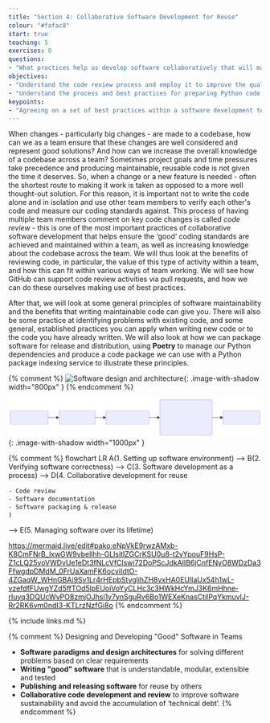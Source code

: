 ```yaml
---
title: "Section 4: Collaborative Software Development for Reuse"
colour: "#fafac8"
start: true
teaching: 5
exercises: 0
questions:
- "What practices help us develop software collaboratively that will make it easier for us and others to further develop and reuse it?"
objectives:
- "Understand the code review process and employ it to improve the quality of code."
- "Understand the process and best practices for preparing Python code for reuse by others."
keypoints:
- "Agreeing on a set of best practices within a software development team will help to improve your software's understandability, extensibility, testability, reusability and overall sustainability."
---
```


When changes - particularly big changes - are made to a codebase,
how can we as a team ensure that these changes are well considered and represent good solutions?
And how can we increase the overall knowledge of a codebase across a team?
Sometimes project goals and time pressures take precedence
and producing maintainable, reusable code is not given the time it deserves.
So, when a change or a new feature is needed -
often the shortest route to making it work is taken as opposed to a more well thought-out solution.
For this reason, it is important not to write the code alone and in isolation
and use other team members to verify each other's code and measure our coding standards against.
This process of having multiple team members comment on key code changes is called *code review* -
this is one of the most important practices of collaborative software development
that helps ensure the ‘good’ coding standards are achieved and maintained within a team,
as well as increasing knowledge about the codebase across the team.
We will thus look at the benefits of reviewing code,
in particular, the value of this type of activity within a team,
and how this can fit within various ways of team working.
We will see how GitHub can support code review activities via pull requests,
and how we can do these ourselves making use of best practices.

After that, we will look at some general principles of software maintainability
and the benefits that writing maintainable code can give you.
There will also be some practice at identifying problems with existing code,
and some general, established practices you can apply
when writing new code or to the code you have already written.
We will also look at how we can package software for release and distribution,
using **Poetry** to manage our Python dependencies
and produce a code package we can use with a Python package indexing service
to illustrate these principles.

{% comment %}
![Software design and architecture](../fig/section4-overview.png){: .image-with-shadow width="800px" }
{% endcomment %}

![Software design and architecture](../fig/section4-overview.svg){: .image-with-shadow width="1000px" }

{% comment %}
flowchart LR
A(1. Setting up
software environment)
--> B(2. Verifying
software correctness)
--> C(3. Software development
as a process)
--> D(4. Collaborative
development for reuse

    - Code review
    - Software documentation
    - Software packaging & release
    )
--> E(5. Managing software
over its lifetime)

https://mermaid.live/edit#pako:eNpVkE9rwzAMxb-K8CmFNrB_lxwGW9vbellhh-GLlsitIZGCrKSU0u8-t2vYpouF9HsP-Z1cLQ25yoVWDvUe1eDt3fNLcVfClswi72DoPScJdkAlIB6jCnfENvO8WDzDa3FfwgdpDMdM_0FrUaXamFK6ocviIdtO-4ZGaqW_WHnGBAi9Sv1Lr4rHEpbStvglihZH8vxHA0EUlIaUx54h1wL-vzefdfFUwgYZd5ffTOd5lpEUoiVoYyCLHc3c3HWkHcYmJ3K6mHhne-rIuyq3DQUcWvPO8zmjOJhsj1y7ynSguRv6Bo1WEXeKnasCtilPqYkmuvlJ-Rr2RK6vm0ndI3-KTLrzNzfGi8o
{% endcomment %}

{% include links.md %}


{% comment %}
Designing and Developing "Good" Software in Teams
- **Software paradigms and design architectures** for solving different problems based on clear requirements
- **Writing "good" software** that is understandable, modular, extensible and tested
- **Publishing and releasing software** for reuse by others
- **Collaborative code development and review** to improve software sustainability and avoid the accumulation of ‘technical debt’.
{% endcomment %}
